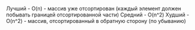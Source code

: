 Лучший - O(n) - массив уже отсортирован (каждый элемент должен побывать границей отсортированной части)
Средний - O(n^2)
Худший - O(n^2) - массив, отсортированный в обратную сторону (по убыванию)